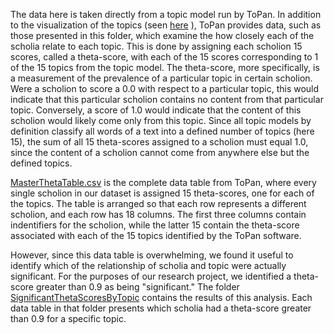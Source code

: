 The data here is taken directly from a topic model run by ToPan. In addition to the visualization of the topics (seen [here](https://github.com/cjschu17/Thesis2016-2017/tree/master/Appendix/Chapter3/Data/TopicModelData/ToPan-4-6-17) ), ToPan provides data, such as those presented in this folder, which examine the how closely each of the scholia relate to each topic. This is done by assigning each scholion 15 scores, called a theta-score, with each of the 15 scores corresponding to 1 of the 15 topics from the topic model. The theta-score, more specifically, is a measurement of the prevalence of a particular topic in certain scholion. Were a scholion to score a 0.0 with respect to a particular topic, this would indicate that this particular scholion contains no content from that particular topic. Conversely, a score of 1.0 would indicate that the content of this scholion would likely come only from this topic. Since all topic models by definition classify all words of a text into a defined number of topics (here 15), the sum of all 15 theta-scores assigned to a scholion must equal 1.0, since the content of a scholion cannot come from anywhere else but the defined topics.

[MasterThetaTable.csv](https://github.com/cjschu17/Thesis2016-2017/blob/master/Appendix/Chapter3/Data/TopicModelData/ThetaTables-3-15-2017/MasterThetaTable.csv) is the complete data table from ToPan, where every single scholion in our dataset is assigned 15 theta-scores, one for each of the topics. The table is arranged so that each row represents a different scholion, and each row has 18 columns. The first three columns contain indentifiers for the scholion, while the latter 15 contain the theta-score associated with each of the 15 topics identified by the ToPan software.

However, since this data table is overwhelming, we found it useful to identify which of the relationship of scholia and topic were actually significant. For the purposes of our research project, we identified a theta-score greater than 0.9 as being "significant." The folder [SignificantThetaScoresByTopic](https://github.com/cjschu17/Thesis2016-2017/tree/master/Appendix/Chapter3/Data/TopicModelData/ThetaTables-3-15-2017/SignificantThetaScoresByTopic) contains the results of this analysis. Each data table in that folder presents which scholia had a theta-score greater than 0.9 for a specific topic.
